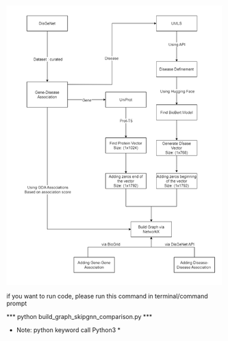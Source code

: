 <p align="center"> 
    <img src="build-skipgnn-graph.png">
</p>

if you want to run code, please run this command in terminal/command prompt

*** python build_graph_skipgnn_comparison.py ***

*	Note: python keyword call Python3 *